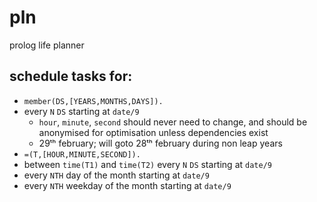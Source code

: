 # pln
prolog life planner

## schedule tasks for:
* `member(DS,[YEARS,MONTHS,DAYS]).`
* every `N` `DS` starting at `date/9`
	* `hour`, `minute`, `second` should never need to change, and should be anonymised for optimisation unless dependencies exist
	* 29ᵗʰ february; will goto 28ᵗʰ february during non leap years
* `=(T,[HOUR,MINUTE,SECOND]).`
* between `time(T1)` and `time(T2)` every `N` `DS` starting at `date/9`
* every `NTH` day of the month starting at `date/9`
* every `NTH` weekday of the month starting at `date/9`
